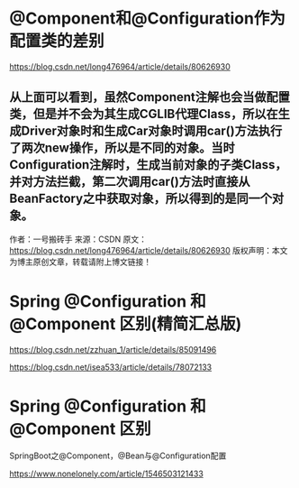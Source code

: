 # @Component和@Configuration作为配置类的差别

https://blog.csdn.net/long476964/article/details/80626930



从上面可以看到，虽然Component注解也会当做配置类，但是并不会为其生成CGLIB代理Class，所以在生成Driver对象时和生成Car对象时调用car()方法执行了两次new操作，所以是不同的对象。当时Configuration注解时，生成当前对象的子类Class，并对方法拦截，第二次调用car()方法时直接从BeanFactory之中获取对象，所以得到的是同一个对象。
--------------------- 
作者：一号搬砖手 
来源：CSDN 
原文：https://blog.csdn.net/long476964/article/details/80626930 
版权声明：本文为博主原创文章，转载请附上博文链接！



# Spring @Configuration 和 @Component 区别(精简汇总版)

https://blog.csdn.net/zzhuan_1/article/details/85091496





https://blog.csdn.net/isea533/article/details/78072133

# Spring @Configuration 和 @Component 区别



SpringBoot之@Component，@Bean与@Configuration配置

https://www.nonelonely.com/article/1546503121433